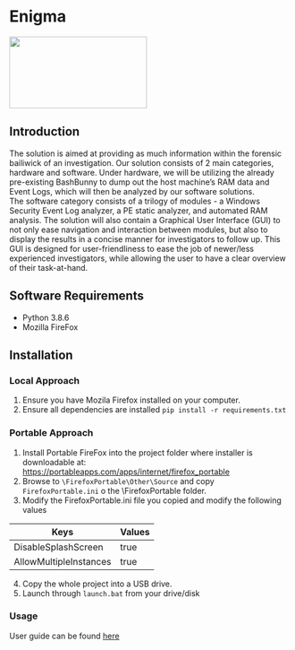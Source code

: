# Enigma
<img src="https://raw.githubusercontent.com/vangeance666/Enimga/master/images/enigma.png" width="246" height="128">
<!-- ![](images/enigma.png) -->

## Introduction
The solution is aimed at providing as much information within the forensic bailiwick of an investigation. Our solution consists of 2 main categories, hardware and software. Under hardware, we will be utilizing the already pre-existing BashBunny to dump out the host machine’s RAM data and Event Logs, which will then be analyzed by our software solutions. <br>
The software category consists of a trilogy of modules - a Windows Security Event Log analyzer, a PE static analyzer, and automated RAM analysis. The solution will also contain a Graphical User Interface (GUI) to not only ease navigation and interaction between modules, but also to display the results in a concise manner for investigators to follow up. This GUI is designed for user-friendliness to ease the job of newer/less experienced investigators, while allowing the user to have a clear overview of their task-at-hand.<br>


## Software Requirements
* Python 3.8.6
* Mozilla FireFox


## Installation
### Local Approach
1. Ensure you have Mozila Firefox installed on your computer.
2. Ensure all dependencies are installed `pip install -r requirements.txt`

### Portable Approach
1. Install Portable FireFox into the project folder where installer is downloadable at: <br>
https://portableapps.com/apps/internet/firefox_portable
2. Browse to `\FirefoxPortable\Other\Source` and copy `FirefoxPortable.ini` o the \FirefoxPortable folder. 
3. Modify the FirefoxPortable.ini file you copied and modify the following values

| Keys | Values |
| - | - |
| DisableSplashScreen | true |
| AllowMultipleInstances | true |

4. Copy the whole project into a USB drive. 
5. Launch through `launch.bat` from your drive/disk

### Usage
User guide can be found [here](https://drive.google.com/file/d/1iqx-MvMHKhQXPNEukykN67jp3e6sqKKc/view?usp=sharing)
